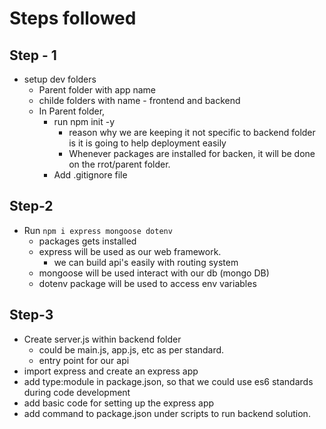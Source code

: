 # Steps followed

## Step - 1
- setup dev folders
  - Parent folder with app name
  - childe folders with name - frontend and backend
  - In Parent folder, 
    - run npm init -y
      - reason why we are keeping it not specific to backend folder is it is going to help deployment easily
      - Whenever packages are installed for backen, it will be done on the rrot/parent folder.
    - Add .gitignore file

## Step-2
- Run `npm i express mongoose dotenv`
  - packages gets installed
  - express will be used as our web framework.
    - we can build api's easily with routing system
  - mongoose will be used interact with our db (mongo DB)
  - dotenv package will be used to access env variables

## Step-3
- Create server.js within backend folder
  - could be main.js, app.js, etc as per standard.
  - entry point for our api
- import express and create an express app
- add type:module in package.json, so that we could use es6 standards during code development
- add basic code for setting up the express app
- add command to package.json under scripts to run backend solution.